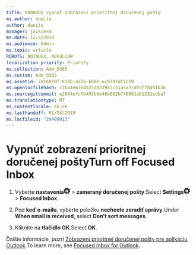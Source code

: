 ```yaml
---
title: 8000001 vypnúť zobrazení prioritnej doručenej pošty
ms.author: daeite
author: daeite
manager: jackiesm
ms.date: 12/5/2018
ms.audience: Admin
ms.topic: article
ROBOTS: NOINDEX, NOFOLLOW
localization_priority: Priority
ms.collection: Adm_O365
ms.custom: Adm_O365
ms.assetid: 7d169f0f-828b-4d2a-b60b-ec9297df2c59
ms.openlocfilehash: c3ba1eb76432cd022943c51a5a7cdfdff849fb3b
ms.sourcegitcommit: e2864efcfb493b6e46b662b746661a61232bdba7
ms.translationtype: MT
ms.contentlocale: sk-SK
ms.lasthandoff: 01/24/2019
ms.locfileid: "29489013"
---
```

# <a name="turn-off-focused-inbox"></a><span data-ttu-id="d4ea0-102">Vypnúť zobrazení prioritnej doručenej pošty</span><span class="sxs-lookup"><span data-stu-id="d4ea0-102">Turn off Focused Inbox</span></span>

1. <span data-ttu-id="d4ea0-103">Vyberte **nastavenia**![nastavenie](media/f4b2e798-fff1-4a14-931f-5677a4543b58.png) \> **zameraný doručenej pošty**.</span><span class="sxs-lookup"><span data-stu-id="d4ea0-103">Select **Settings**![Settings](media/f4b2e798-fff1-4a14-931f-5677a4543b58.png) \> **Focused Inbox**.</span></span>
    
2. <span data-ttu-id="d4ea0-104">Pod **keď e-mailu**, vyberte položku **nechcete zoradiť správy**.</span><span class="sxs-lookup"><span data-stu-id="d4ea0-104">Under **When email is received**, select **Don't sort messages**.</span></span>
    
3. <span data-ttu-id="d4ea0-105">Kliknite na **tlačidlo OK**.</span><span class="sxs-lookup"><span data-stu-id="d4ea0-105">Select **OK**.</span></span>
    
<span data-ttu-id="d4ea0-106">Ďalšie informácie, pozri [Zobrazení prioritnej doručenej pošty pre aplikáciu Outlook](https://go.microsoft.com/fwlink/p/?linkid=873108).</span><span class="sxs-lookup"><span data-stu-id="d4ea0-106">To learn more, see [Focused Inbox for Outlook](https://go.microsoft.com/fwlink/p/?linkid=873108).</span></span>
  

